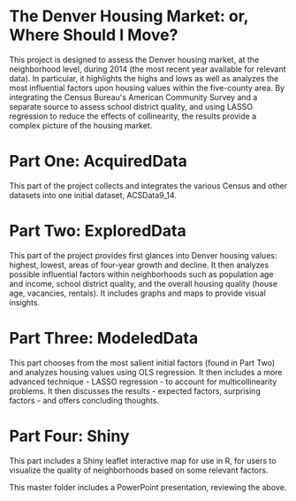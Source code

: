 # The Denver Housing Market: or, Where Should I Move?

This project is designed to assess the Denver housing market, at the neighborhood level, during 2014 (the most recent year available for relevant data). In particular, it highlights the highs and lows as well as analyzes the most influential factors upon housing values within the five-county area. By integrating the Census Bureau's American Community Survey and a separate source to assess school district quality, and using LASSO regression to reduce the effects of collinearity, the results provide a complex picture of the housing market.

# Part One: AcquiredData
This part of the project collects and integrates the various Census and other datasets into one initial dataset, ACSData9_14.

# Part Two: ExploredData
This part of the project provides first glances into Denver housing values: highest, lowest, areas of four-year growth and decline. It then analyzes possible influential factors within neighborhoods such as population age and income, school district quality, and the overall housing quality (house age, vacancies, rentals). It includes graphs and maps to provide visual insights.

# Part Three: ModeledData
This part chooses from the most salient initial factors (found in Part Two) and analyzes housing values using OLS regression. It then includes a more advanced technique - LASSO regression - to account for multicollinearity problems. It then discusses the results - expected factors, surprising factors - and offers concluding thoughts.

# Part Four: Shiny
This part includes a Shiny leaflet interactive map for use in R, for users to visualize the quality of neighborhoods based on some relevant factors.

This master folder includes a PowerPoint presentation, reviewing the above.

